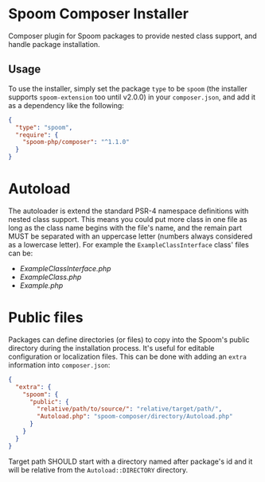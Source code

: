 Spoom Composer Installer
======
Composer plugin for Spoom packages to provide nested class support, and handle package installation.

## Usage
To use the installer, simply set the package `type` to be `spoom` (the installer supports `spoom-extension` too until v2.0.0) in your `composer.json`, and add it as a dependency
like the following:

```json
{
  "type": "spoom",
  "require": {
    "spoom-php/composer": "^1.1.0"
  }
}
```

# Autoload
The autoloader is extend the standard PSR-4 namespace definitions with nested class support. This means you could put more class in one file as long as the class name
begins with the file's name, and the remain part MUST be separated with an uppercase letter (numbers always considered as a lowercase letter). For example the
`ExampleClassInterface` class' files can be:

  - *ExampleClassInterface.php*
  - *ExampleClass.php*
  - *Example.php*

# Public files
Packages can define directories (or files) to copy into the Spoom's public directory during the installation process. It's useful for editable configuration
or localization files. This can be done with adding an `extra` information into `composer.json`:

```json
{
  "extra": {
    "spoom": {
      "public": {
        "relative/path/to/source/": "relative/target/path/",
        "Autoload.php": "spoom-composer/directory/Autoload.php"
      }
    }
  }
}
```

Target path SHOULD start with a directory named after package's id and it will be relative from the `Autoload::DIRECTORY` directory.
